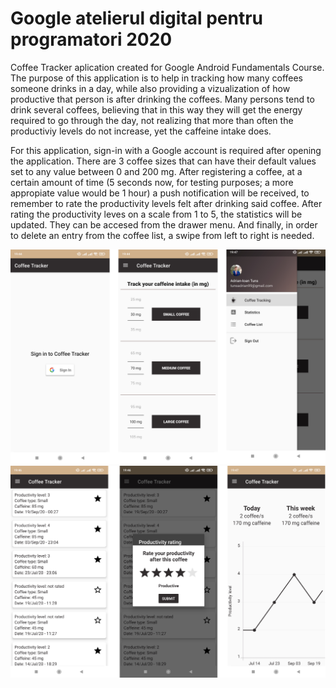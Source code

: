 # Google atelierul digital pentru programatori 2020

Coffee Tracker aplication created for Google Android Fundamentals Course. The purpose of this application is to help in tracking how many coffees someone drinks in a day, while also providing a vizualization of how productive that person is after drinking the coffees. Many persons tend to drink several coffees, believing that in this way they will get the energy required to go through the day, not realizing that more than often the productiviy levels do not increase, yet the caffeine intake does.

For this application, sign-in with a Google account is required after opening the application. There are 3 coffee sizes that can have their default values set to any value between 0 and 200 mg. After registering a coffee, at a certain amount of time (5 seconds now, for testing purposes; a more appropiate value would be 1 hour) a push notification will be received, to remember to rate the productivity levels felt after drinking said coffee. After rating the productivity leves on a scale from 1 to 5, the statistics will be updated. They can be accesed from the drawer menu. And finally, in order to delete an entry from the coffee list, a swipe from left to right is needed.

<img src="/github-images/Github_Picture_1.png"/>

<img src="/github-images/Github_Picture_2.png"/>
